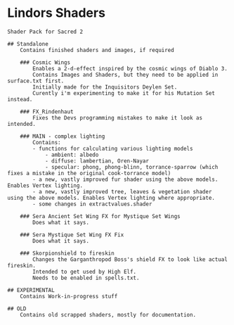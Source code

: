 # Lindors Shaders
    Shader Pack for Sacred 2

    ## Standalone
        Contains finished shaders and images, if required
        
        ### Cosmic Wings
            Enables a 2-d-effect inspired by the cosmic wings of Diablo 3.
            Contains Images and Shaders, but they need to be applied in surface.txt first.
            Initially made for the Inquisitors Deylen Set.
            Curently i'm experimenting to make it for his Mutation Set instead.
            
        ### FX_Rindenhaut
            Fixes the Devs programming mistakes to make it look as intended.
            
        ### MAIN - complex lighting
            Contains:
            - functions for calculating various lighting models
                - ambient: albedo
                - diffuse: lambertian, Oren-Nayar
                - specular: phong, phong-blinn, torrance-sparrow (which fixes a mistake in the original cook-torrance model)
            - a new, vastly improved fur shader using the above models. Enables Vertex lighting.
            - a new, vastly improved tree, leaves & vegetation shader using the above models. Enables Vertex lighting where appropriate.
            - some changes in extractvalues.shader
            
        ### Sera Ancient Set Wing FX for Mystique Set Wings
            Does what it says.
            
        ### Sera Mystique Set Wing FX Fix
            Does what it says.
            
        ### Skorpionshield to fireskin
            Changes the Garganthropod Boss's shield FX to look like actual fireskin.
            Intended to get used by High Elf.
            Needs to be enabled in spells.txt.
        
    ## EXPERIMENTAL
        Contains Work-in-progress stuff
        
    ## OLD
        Contains old scrapped shaders, mostly for documentation.
 
